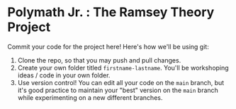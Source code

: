 # Polymath Jr. : The Ramsey Theory Project

Commit your code for the project here! Here's how we'll be using git: 

1. Clone the repo, so that you may push and pull changes. 
2. Create your own folder titled `firstname-lastname`. You'll be workshoping ideas / code in your own folder. 
3. Use version control! You can edit all your code on the `main` branch, but it's good practice to maintain your "best" version on the `main` branch while experimenting on a new different branches. 
